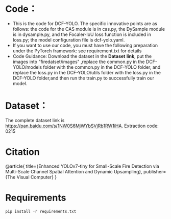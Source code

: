 # Code：
* This is the code for DCF-YOLO. The specific innovative points are as follows: the code for the CAS module is in cas.py, the DySample module is in dysample.py, and the Focaler-IoU loss function is included in loss.py; the model configuration file is dcf-yolo.yaml.
* If you want to use our code, you must have the following preparation under the PyTorch framework: see requirement.txt for details
* Code Guidance: Download the dataset in the **Dataset** **link**, put the  images  into "firedatset/images" ,replace the common.py in the DCF-YOLO/models folder with the common.py in the DCF-YOLO folder, and replace the loss.py in the DCF-YOLO/utils folder with the loss.py in the DCF-YOLO folder,and then run the train.py to successfully train our model.

# Dataset：
The complete dataset link is https://pan.baidu.com/s/1NW0S6MjWYbSVjRb1RW1iHA.
Extraction code: 0215

# Citation
@article{
  title={Enhanced YOLOv7-tiny for Small-Scale Fire Detection via Multi-Scale Channel Spatial Attention and Dynamic Upsampling},
  publisher={The Visual Computer}
}

# Requirements
```python  
pip install -r requirements.txt  
```





